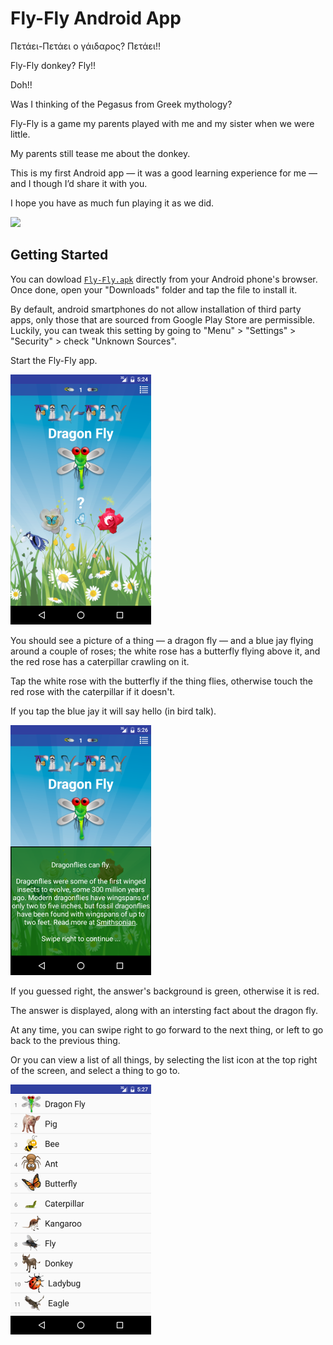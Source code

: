 ﻿
Fly-Fly Android App
===================================

Πετάει-Πετάει ο γάιδαρος? Πετάει!!

Fly-Fly donkey? Fly!!

Doh!!

Was I thinking of the Pegasus from Greek mythology?

Fly-Fly is a game my parents played with me and my sister when we were little.

My parents still tease me about the donkey.

This is my first Android app — it was a good learning experience for me — and I though I’d share it with you.

I hope you have as much fun playing it as we did.

<img src="screenshots/Fly-Fly-Donkey.gif" height="600"/>

Getting Started
---------------

You can dowload [`Fly-Fly.apk`][1] directly from your Android phone's browser. Once done, open your "Downloads" folder and tap the file to install it.

[1]: https://github.com/sdiaman1/Fly-Fly/blob/master/Fly-Fly.apk?raw=true

By default, android smartphones do not allow installation of third party apps, only those that are sourced from Google Play Store are permissible. Luckily, you can tweak this setting by going to "Menu" > "Settings" > "Security" > check "Unknown Sources".

Start the Fly-Fly app.

<img src="screenshots/1-question.png" height="400" alt="Screenshot"/>

You should see a picture of a thing — a dragon fly — and a blue jay flying around a couple of roses; the white rose has a butterfly flying above it, and the red rose has a caterpillar crawling on it.

Tap the white rose with the butterfly if the thing flies, otherwise touch the red rose with the caterpillar if it doesn't.

If you tap the blue jay it will say hello (in bird talk).

<img src="screenshots/2-answer.png" height="400" alt="Screenshot"/>

If you guessed right, the answer's background is green, otherwise it is red.

The answer is displayed, along with an intersting fact about the dragon fly.

At any time, you can swipe right to go forward to the next thing, or left to go back to the previous thing.

Or you can view a list of all things, by selecting the list icon at the top right of the screen, and select a thing to go to.

<img src="screenshots/3-list.png" height="400" alt="Screenshot"/>
